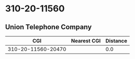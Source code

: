 # 310-20-11560
## Union Telephone Company


| CGI | Nearest CGI | Distance |
|-----|-------------|----------|
| 310-20-11560-20470 |  | 0.0 |
